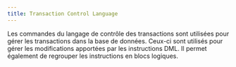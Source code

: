 ```yaml
---
title: Transaction Control Language
---
```


Les commandes du langage de contrôle des transactions sont utilisées pour gérer les transactions dans la base de données. Ceux-ci sont utilisés pour gérer les modifications apportées par les instructions DML. Il permet également de regrouper les instructions en blocs logiques.
